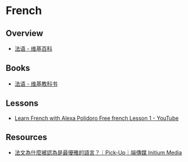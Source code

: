# French

## Overview

- [法语 - 维基百科](https://zh.wikipedia.org/wiki/%E6%B3%95%E8%AF%AD)

## Books

- [法语 - 维基教科书](https://zh.wikibooks.org/wiki/%E6%B3%95%E8%AF%AD)

## Lessons

- [Learn French with Alexa Polidoro Free french Lesson 1 - YouTube](https://www.youtube.com/watch?v=eq--V9P4rmM)

## Resources

- [法文為什麼被認為是最優雅的語言？｜Pick-Up｜端傳媒 Initium Media](https://theinitium.com/article/20170609-afhongkong/)
